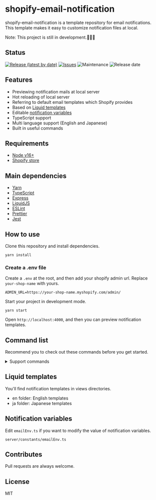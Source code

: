 # shopify-email-notification
shopify-email-notification is a template repository for email notifications.
 This template makes it easy to customize notification files at local.

 Note: This project is still in development.🧑🏻‍💻

## Status

[![Release (latest by date)](https://img.shields.io/github/v/release/Kazuki-tam/shopify-email-notification)](https://github.com/Kazuki-tam/shopify-email-notification/releases/tag/v0.0.1)
[![Issues](https://img.shields.io/github/issues/Kazuki-tam/shopify-email-notification)](https://github.com/Kazuki-tam/shopify-email-notification/issues)
![Maintenance](https://img.shields.io/maintenance/yes/2022)
![Release date](https://img.shields.io/github/release-date/Kazuki-tam/shopify-email-notification)

## Features

- Previewing notification mails at local server
- Hot reloading of local server
- Referring to default email templates which Shopify provides
- Based on [Liquid templates](https://github.com/Shopify/liquid)
- Editable [notification variables](https://help.shopify.com/en/manual/orders/notifications/email-variables)
- TypeScript support
- Multi language support (English and Japanese)
- Built in useful commands

## Requirements
- [Node v16+](https://nodejs.org/en/)
- [Shopify store](https://shopify.dev/themes/tools/development-stores#create-a-development-store-for-a-client)

## Main dependencies

- [Yarn](https://yarnpkg.com/)
- [TypeScript](https://www.typescriptlang.org/)
- [Express](https://expressjs.com/)
- [LiquidJS](https://liquidjs.com/index.html)
- [ESLint](https://eslint.org/)
- [Prettier](https://prettier.io/)
- [Jest](https://jestjs.io/)

## How to use

Clone this repository and install dependencies.

```bash
yarn install
```

### Create a .env file
Create a `.env` at the root, and then add your shopify admin url.
Replace `your-shop-name` with yours.

```
ADMIN_URL=https://your-shop-name.myshopify.com/admin/
```

Start your project in development mode.

```
yarn start
```

Open `http://localhost:4000`, and then you can preview notification templates.

## Command list

Recommend you to check out these commands before you get started.

<details>
<summary>Support commands</summary>

### Start command

Start your project in development mode.

```bash
yarn start
```

### Admin command

Open Shopify admin.

```bash
yarn admin
```

### Orders command

Open order notification pages.

```bash
yarn orders
```

### Shipping command

Open shipping notification pages.

```bash
yarn shipping
```

### Local delivery command

Open local delivery notification pages.

```bash
yarn localDelivery
```

### Local pickup command

Open local pickup notification pages.

```bash
yarn localPickup
```

### Customer command

Open customer notification pages.

```bash
yarn customer
```

### Email marketing command

Open email marketing notification pages.

```bash
yarn emailMarketing
```

### Returns command

Open returns notification pages.

```bash
yarn returns
```

### Staff order notifications command

Open staff order notification pages.

```bash
yarn staffOrderNotifications
```

### Lint command

Lint this project code.

```bash
yarn lint
```

Fix this project code.

```bash
yarn lint:fix
```

### PostInstall command

Install missing TypeScript typings.

```bash
yarn postInstall
```

</details>


## Liquid templates
You'll find notification templates in views directories.

- en folder: English templates
- ja folder: Japanese templates

## Notification variables
Edit `emailEnv.ts` if you want to modify the value of notification variables.

```
server/constants/emailEnv.ts
```

## Contributes
Pull requests are always welcome.

## License
MIT
